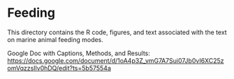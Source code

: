 # Feeding
This directory contains the R code, figures, and text associated with the text on marine animal feeding modes.

Google Doc with Captions, Methods, and Results: https://docs.google.com/document/d/1oA4p3Z_vmG7A7Sui07Jb0vI6XC25zomVqzzsIlv0hDQ/edit?ts=5b57554a
